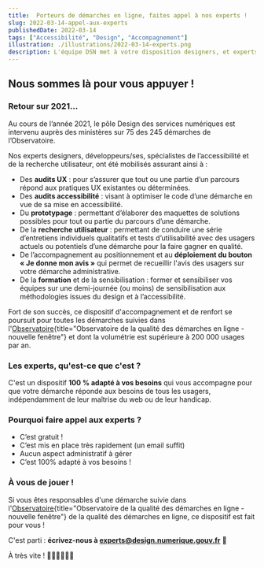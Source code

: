 ```yaml
---
title:  Porteurs de démarches en ligne, faites appel à nos experts !
slug: 2022-03-14-appel-aux-experts
publishedDate: 2022-03-14
tags: ["Accessibilité", "Design", "Accompagnement"]
illustration: ./illustrations/2022-03-14-experts.png
description: L'équipe DSN met à votre disposition designers, et experts en recherche utilisateur et accessibilité
---
```


## Nous sommes là pour vous appuyer !

### Retour sur 2021...

Au cours de l’année 2021, le pôle Design des services numériques est intervenu auprès des ministères sur 75 des 245 démarches de l’Observatoire.

Nos experts designers, développeurs/ses, spécialistes de l’accessibilité et de la recherche utilisateur, ont été mobilisés assurant ainsi à :
- Des **audits UX** : pour s’assurer que tout ou une partie d’un parcours répond aux pratiques UX existantes ou déterminées.
- Des **audits accessibilité** : visant à optimiser le code d’une démarche en vue de sa mise en accessibilité.
- Du **prototypage** : permettant d’élaborer des maquettes de solutions possibles pour tout ou partie du parcours d’une démarche.
- De la **recherche utilisateur** : permettant de conduire une série d’entretiens individuels qualitatifs et tests d’utilisabilité avec des usagers actuels ou potentiels d’une démarche pour la faire gagner en qualité.
- De l’accompagnement au positionnement et au **déploiement du bouton « Je donne mon avis »** qui permet de recueillir l'avis des usagers sur votre démarche administrative.
- De la **formation** et de la sensibilisation : former et sensibiliser vos équipes sur une demi-journée (ou moins) de sensibilisation aux méthodologies issues du design et à l’accessibilité.


Fort de son succès, ce dispositif d'accompagnement et de renfort se poursuit pour toutes les démarches suivies dans l'[Observatoire](https://observatoire.numerique.gouv.fr/){title="Observatoire de la qualité des démarches en ligne - nouvelle fenêtre"}  et dont la volumétrie est supérieure à 200 000 usages par an.

### Les experts, qu'est-ce que c'est ?

C'est un dispositif **100 % adapté à vos besoins** qui vous accompagne pour que votre démarche réponde aux besoins de tous les usagers, indépendamment de leur maîtrise du web ou de leur handicap.

### Pourquoi faire appel aux experts ?

- C’est gratuit !
- C’est mis en place très rapidement (un email suffit)
- Aucun aspect administratif à gérer
- C’est 100% adapté à vos besoins !


### À vous de jouer !

Si vous êtes responsables d'une démarche suivie dans l'[Observatoire](https://observatoire.numerique.gouv.fr/){title="Observatoire de la qualité des démarches en ligne - nouvelle fenêtre"} de la qualité des démarches en ligne, ce dispositif est fait pour vous !

C'est parti : **écrivez-nous à experts@design.numerique.gouv.fr** 📩

À très vite !
👩‍💼🙋‍♂️🦸‍♀️
